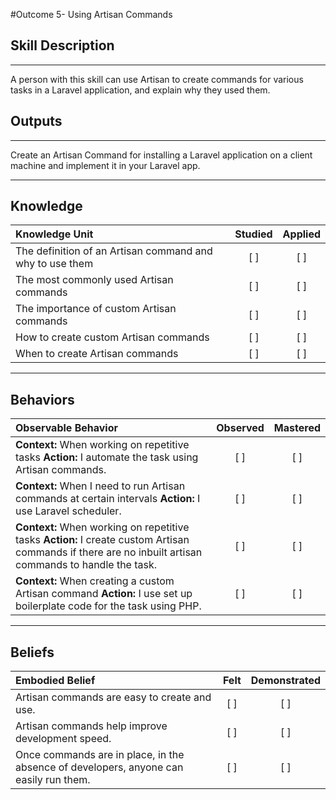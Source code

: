 #Outcome 5- Using Artisan Commands

## Skill Description
----------
A person with this skill can use Artisan to create commands for various tasks in a Laravel application, and explain why they used them. 


## Outputs
----------
Create an Artisan Command for installing a Laravel application on a client machine and implement it in your Laravel app.

----------
## Knowledge


| Knowledge Unit   |      Studied      | Applied |
|:-------------|:------------------:|:--------:|
| The definition of an Artisan command and why to use them | [ ] | [ ]  |
| The most commonly used Artisan commands | [ ] | [ ]  |
| The importance of custom Artisan commands | [ ] | [ ]  |
| How to create custom Artisan commands | [ ] | [ ]  |
| When to create Artisan commands | [ ] | [ ]  |


----------


## Behaviors


| Observable Behavior   |      Observed      | Mastered |
|:-------------|:------------------:|:--------:|
| **Context:** When working on repetitive tasks **Action:** I automate the task using Artisan commands. | [ ] | [ ]  |
| **Context:** When I need to run Artisan commands at certain intervals **Action:** I use Laravel scheduler. | [ ] | [ ]  |
| **Context:** When working on repetitive tasks **Action:** I create custom Artisan commands if there are no inbuilt artisan commands to handle the task. | [ ] | [ ]  |
| **Context:** When creating a custom Artisan command **Action:** I use set up boilerplate code for the task using PHP. | [ ] | [ ]  |


----------


## Beliefs


| Embodied Belief   |      Felt      | Demonstrated |
|:-------------|:------------------:|:--------:|
| Artisan commands are easy to create and use. | [ ] | [ ]  |
| Artisan commands help improve development speed. | [ ] | [ ]  |
| Once commands are in place, in the absence of developers, anyone can easily run them. | [ ] | [ ]  |
